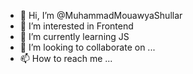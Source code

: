 - 👋 Hi, I’m @MuhammadMouawyaShullar
- 👀 I’m interested in Frontend
- 🌱 I’m currently learning JS
- 💞️ I’m looking to collaborate on ...
- 📫 How to reach me ...

<!---
MuhammadMouawyaShullar/MuhammadMouawyaShullar is a ✨ special ✨ repository because its `README.md` (this file) appears on your GitHub profile.
You can click the Preview link to take a look at your changes.
--->
